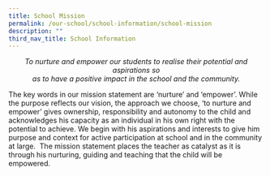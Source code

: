 ```yaml
---
title: School Mission
permalink: /our-school/school-information/school-mission
description: ""
third_nav_title: School Information
---
```

<center> <i> To nurture and empower our students to realise their potential and aspirations so <br> as to have a positive impact in the school and the community. </i> </center>

The key words in our mission statement are ‘nurture’ and ‘empower’. While the purpose reflects our vision, the approach we choose, ‘to nurture and empower’ gives ownership, responsibility and autonomy to the child and acknowledges his capacity as an individual in his own right with the potential to achieve. We begin with his aspirations and interests to give him purpose and context for active participation at school and in the community at large.  The mission statement places the teacher as catalyst as it is through his nurturing, guiding and teaching that the child will be empowered.